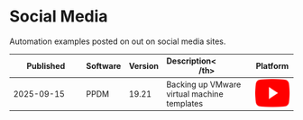 # Social Media
Automation examples posted on out on social media sites.
   <table style="width:100%; table-layout: fixed;">
      <thead>
        <tr>
          <th>Published</th>
          <th>Software</th>
          <th>Version</th>
          <th><div style="text-align: left;">Description<</div>/th>
          <th>Platform</th>
        </tr>
      </thead>
      <tbody>
        <tr>
          <td width="115">2025-09-15</td>
          <td>PPDM</td>
          <td>19.21</td>
          <td>Backing up VMware virtual machine templates</td>
          <td>
            <a href="http://www.youtube.com/watch?feature=player_embedded&v=YOUTUBE_VIDEO_ID_HERE" target="_blank"><img src="/assets/YouTube_icon.png" alt="YouTube" height="50"/></a> 
          </td>
        </tr>
      </tbody>
    </table>
